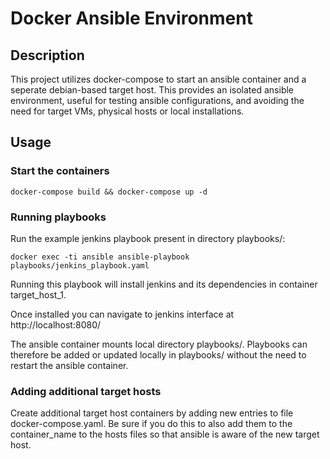 # Docker Ansible Environment

## Description

This project utilizes docker-compose to start an ansible container and a seperate debian-based target host.
This provides an isolated ansible environment, useful for testing ansible configurations, and avoiding the need for target VMs, physical hosts or local installations.

## Usage

### Start the containers

`docker-compose build && docker-compose up -d`

### Running playbooks

Run the example jenkins playbook present in directory playbooks/:

`docker exec -ti ansible ansible-playbook playbooks/jenkins_playbook.yaml`

Running this playbook will install jenkins and its dependencies in container target_host_1.

Once installed you can navigate to jenkins interface at http://localhost:8080/

The ansible container mounts local directory playbooks/. Playbooks can therefore be added or updated locally in playbooks/ without the need to restart the ansible container.

### Adding additional target hosts

Create additional target host containers by adding new entries to file docker-compose.yaml. Be sure if you do this to also add them to the container_name to the hosts files so that ansible is aware of the new target host.


